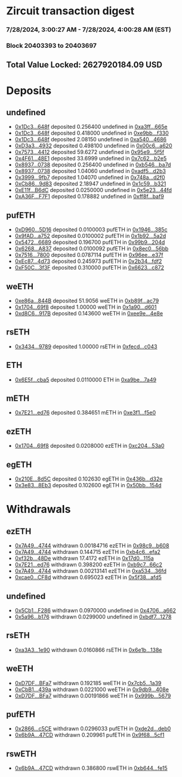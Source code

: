 # Zircuit transaction digest
### 7/28/2024, 3:00:27 AM - 7/28/2024, 4:00:28 AM (EST)
### Block 20403393 to 20403697

## Total Value Locked: 2627920184.09 USD

# Deposits
## undefined
- [0x1Dc3...648f](https://etherscan.io/address/0x1Dc3ADE54facEd5BE1829baeA5A87d8D97db648f) deposited 0.256400 undefined in [0xa3ff...665e](https://etherscan.io/tx/0x1Dc3ADE54facEd5BE1829baeA5A87d8D97db648f)
- [0x1Dc3...648f](https://etherscan.io/address/0x1Dc3ADE54facEd5BE1829baeA5A87d8D97db648f) deposited 0.418000 undefined in [0xe9bb...f330](https://etherscan.io/tx/0x1Dc3ADE54facEd5BE1829baeA5A87d8D97db648f)
- [0x1Dc3...648f](https://etherscan.io/address/0x1Dc3ADE54facEd5BE1829baeA5A87d8D97db648f) deposited 2.08150 undefined in [0xa540...4686](https://etherscan.io/tx/0x1Dc3ADE54facEd5BE1829baeA5A87d8D97db648f)
- [0xD3a3...4932](https://etherscan.io/address/0xD3a393793306E7eb28C799659847a38fCb484932) deposited 0.498100 undefined in [0x00c6...a620](https://etherscan.io/tx/0xD3a393793306E7eb28C799659847a38fCb484932)
- [0x7573...4412](https://etherscan.io/address/0x75731aBAA7c865a89d9598d1C8b4e9762B1F4412) deposited 59.6272 undefined in [0x95e9...5f5f](https://etherscan.io/tx/0x75731aBAA7c865a89d9598d1C8b4e9762B1F4412)
- [0x4F61...48E1](https://etherscan.io/address/0x4F618e8069FFBEe1b42566429e267647721D48E1) deposited 33.6999 undefined in [0x7c62...b2e5](https://etherscan.io/tx/0x4F618e8069FFBEe1b42566429e267647721D48E1)
- [0x8937...0738](https://etherscan.io/address/0x89375c0a587aB9e7A123506232cF5E1D69c40738) deposited 0.256400 undefined in [0xb546...ba7d](https://etherscan.io/tx/0x89375c0a587aB9e7A123506232cF5E1D69c40738)
- [0x8937...0738](https://etherscan.io/address/0x89375c0a587aB9e7A123506232cF5E1D69c40738) deposited 1.04060 undefined in [0xadf5...d2b3](https://etherscan.io/tx/0x89375c0a587aB9e7A123506232cF5E1D69c40738)
- [0x3999...9fb7](https://etherscan.io/address/0x39999d430B6Ee914A53A36acb0804C512B709fb7) deposited 1.04070 undefined in [0x748a...d2f0](https://etherscan.io/tx/0x39999d430B6Ee914A53A36acb0804C512B709fb7)
- [0xCb86...9d83](https://etherscan.io/address/0xCb861E6F003FfCe74fbC9A1249db52c0C8239d83) deposited 2.18947 undefined in [0x1c59...b321](https://etherscan.io/tx/0xCb861E6F003FfCe74fbC9A1249db52c0C8239d83)
- [0xE11f...B6dC](https://etherscan.io/address/0xE11fcf9434Fd881e4b3E9DC4dF4b323C835aB6dC) deposited 0.0250000 undefined in [0x5e23...44fd](https://etherscan.io/tx/0xE11fcf9434Fd881e4b3E9DC4dF4b323C835aB6dC)
- [0xA36F...F7F1](https://etherscan.io/address/0xA36F4c6790a6a8DD22B0FE8F58860FFb0E8FF7F1) deposited 0.178882 undefined in [0xff8f...baf9](https://etherscan.io/tx/0xA36F4c6790a6a8DD22B0FE8F58860FFb0E8FF7F1)
## pufETH
- [0xD960...5D16](https://etherscan.io/address/0xD9602f13A468A1d951A9037EA41850DA3f125D16) deposited 0.0100003 pufETH in [0x1946...385c](https://etherscan.io/tx/0xD9602f13A468A1d951A9037EA41850DA3f125D16)
- [0x9fAD...a752](https://etherscan.io/address/0x9fAD47Ca549b1d400Daddc4D655a6C7DaC65a752) deposited 0.0100002 pufETH in [0x1b92...5a2d](https://etherscan.io/tx/0x9fAD47Ca549b1d400Daddc4D655a6C7DaC65a752)
- [0x5472...6689](https://etherscan.io/address/0x5472a07548C00C101e673a0F692261229ab86689) deposited 0.196700 pufETH in [0x99b9...204d](https://etherscan.io/tx/0x5472a07548C00C101e673a0F692261229ab86689)
- [0x6268...A837](https://etherscan.io/address/0x626844715aF4c3Bd43DD9dBdbf2Da7D5DB34A837) deposited 0.0100092 pufETH in [0x8ec0...56bb](https://etherscan.io/tx/0x626844715aF4c3Bd43DD9dBdbf2Da7D5DB34A837)
- [0x7516...7800](https://etherscan.io/address/0x75167AfC7FE388BE8699C781E418deE7dAf17800) deposited 0.0787114 pufETH in [0x96ee...e37f](https://etherscan.io/tx/0x75167AfC7FE388BE8699C781E418deE7dAf17800)
- [0xEc87...4d73](https://etherscan.io/address/0xEc87744E308Fda4cBD5566D8F54ed598C1E44d73) deposited 0.245973 pufETH in [0x2b34...fdf2](https://etherscan.io/tx/0xEc87744E308Fda4cBD5566D8F54ed598C1E44d73)
- [0xF50C...3f3F](https://etherscan.io/address/0xF50CcE5E50c97be269461a04336c673504823f3F) deposited 0.310000 pufETH in [0x6623...c872](https://etherscan.io/tx/0xF50CcE5E50c97be269461a04336c673504823f3F)
## weETH
- [0xe86a...844B](https://etherscan.io/address/0xe86aD01212Bbb97Ed85e117A5eC797123957844B) deposited 51.9056 weETH in [0xb89f...ac79](https://etherscan.io/tx/0xe86aD01212Bbb97Ed85e117A5eC797123957844B)
- [0x1704...69f8](https://etherscan.io/address/0x17045587A6895DF8afff7117FBe38F6f1dB669f8) deposited 1.00000 weETH in [0x1a90...d601](https://etherscan.io/tx/0x17045587A6895DF8afff7117FBe38F6f1dB669f8)
- [0xd8C6...917B](https://etherscan.io/address/0xd8C6c1F47864BFBac8DF74280BD0288554f8917B) deposited 0.143600 weETH in [0xee9e...4e8e](https://etherscan.io/tx/0xd8C6c1F47864BFBac8DF74280BD0288554f8917B)
## rsETH
- [0x3434...9789](https://etherscan.io/address/0x34349c5569e7B846c3558961552D2202760A9789) deposited 1.00000 rsETH in [0xfecd...c043](https://etherscan.io/tx/0x34349c5569e7B846c3558961552D2202760A9789)
## ETH
- [0x6E5f...cba5](https://etherscan.io/address/0x6E5f7Bd9B940287F6C9AE8A2Ecfb93224A09cba5) deposited 0.0110000 ETH in [0xa9be...7a49](https://etherscan.io/tx/0x6E5f7Bd9B940287F6C9AE8A2Ecfb93224A09cba5)
## mETH
- [0x7E21...ed76](https://etherscan.io/address/0x7E21C9CAfbBA619B2AD190f644F59797adaEed76) deposited 0.384651 mETH in [0xe3f1...f5e0](https://etherscan.io/tx/0x7E21C9CAfbBA619B2AD190f644F59797adaEed76)
## ezETH
- [0x1704...69f8](https://etherscan.io/address/0x17045587A6895DF8afff7117FBe38F6f1dB669f8) deposited 0.0208000 ezETH in [0xc204...53a0](https://etherscan.io/tx/0x17045587A6895DF8afff7117FBe38F6f1dB669f8)
## egETH
- [0x210E...8d5C](https://etherscan.io/address/0x210EAAF4DD45318CCaEBe30551Fe2AfA87c28d5C) deposited 0.102630 egETH in [0x436b...d32e](https://etherscan.io/tx/0x210EAAF4DD45318CCaEBe30551Fe2AfA87c28d5C)
- [0x3e83...8Eb3](https://etherscan.io/address/0x3e830C539A532d3246867B7b889edA0356e88Eb3) deposited 0.102600 egETH in [0x50bb...154d](https://etherscan.io/tx/0x3e830C539A532d3246867B7b889edA0356e88Eb3)
# Withdrawals
## ezETH
- [0x7A49...4744](https://etherscan.io/address/0x7A493Be5c2ce014cD049Bf178a1ac0Db1B434744) withdrawn 0.00184716 ezETH in [0x98c9...b608](https://etherscan.io/tx/0x7A493Be5c2ce014cD049Bf178a1ac0Db1B434744)
- [0x7A49...4744](https://etherscan.io/address/0x7A493Be5c2ce014cD049Bf178a1ac0Db1B434744) withdrawn 0.144715 ezETH in [0xb4c6...efa2](https://etherscan.io/tx/0x7A493Be5c2ce014cD049Bf178a1ac0Db1B434744)
- [0xf32b...48De](https://etherscan.io/address/0xf32bFcAc136Bbc321d3776c67e82D927642a48De) withdrawn 17.4172 ezETH in [0x17d0...115a](https://etherscan.io/tx/0xf32bFcAc136Bbc321d3776c67e82D927642a48De)
- [0x7E21...ed76](https://etherscan.io/address/0x7E21C9CAfbBA619B2AD190f644F59797adaEed76) withdrawn 0.398200 ezETH in [0xb9c7...66c2](https://etherscan.io/tx/0x7E21C9CAfbBA619B2AD190f644F59797adaEed76)
- [0x7A49...4744](https://etherscan.io/address/0x7A493Be5c2ce014cD049Bf178a1ac0Db1B434744) withdrawn 0.00213141 ezETH in [0xa534...36fd](https://etherscan.io/tx/0x7A493Be5c2ce014cD049Bf178a1ac0Db1B434744)
- [0xcae0...CF8d](https://etherscan.io/address/0xcae061C98e05560B68979e4F4C4C07b9a9EACF8d) withdrawn 0.695023 ezETH in [0x5f38...afd5](https://etherscan.io/tx/0xcae061C98e05560B68979e4F4C4C07b9a9EACF8d)
## undefined
- [0x5Cb1...F286](https://etherscan.io/address/0x5Cb17aF33A7548A7d9361D96d100eB28d963F286) withdrawn 0.0970000 undefined in [0x4706...a662](https://etherscan.io/tx/0x5Cb17aF33A7548A7d9361D96d100eB28d963F286)
- [0x5a96...b176](https://etherscan.io/address/0x5a96eDf76F16D4539693e4d3F0268e8A0C02b176) withdrawn 0.0299000 undefined in [0xbdf7...1278](https://etherscan.io/tx/0x5a96eDf76F16D4539693e4d3F0268e8A0C02b176)
## rsETH
- [0xa3A3...1e90](https://etherscan.io/address/0xa3A30f15241b619EBB13295eA4c9ED26B4771e90) withdrawn 0.0160866 rsETH in [0x6e1b...138e](https://etherscan.io/tx/0xa3A30f15241b619EBB13295eA4c9ED26B4771e90)
## weETH
- [0xD7DF...BFa7](https://etherscan.io/address/0xD7DF7E085214743530afF339aFC420c7c720BFa7) withdrawn 0.192185 weETH in [0x7cb5...1a39](https://etherscan.io/tx/0xD7DF7E085214743530afF339aFC420c7c720BFa7)
- [0xCbB1...439a](https://etherscan.io/address/0xCbB163361e197c866D7296150Cbae027aCa3439a) withdrawn 0.0221000 weETH in [0x9db9...408e](https://etherscan.io/tx/0xCbB163361e197c866D7296150Cbae027aCa3439a)
- [0xD7DF...BFa7](https://etherscan.io/address/0xD7DF7E085214743530afF339aFC420c7c720BFa7) withdrawn 0.00191866 weETH in [0x999b...5679](https://etherscan.io/tx/0xD7DF7E085214743530afF339aFC420c7c720BFa7)
## pufETH
- [0x2866...c5CE](https://etherscan.io/address/0x2866E935804327e473e5a2241e8ce63d673Cc5CE) withdrawn 0.0296033 pufETH in [0xde2d...deb0](https://etherscan.io/tx/0x2866E935804327e473e5a2241e8ce63d673Cc5CE)
- [0x6b9A...47CD](https://etherscan.io/address/0x6b9A7f2676E9E65f4A9c0B545B9Fb4334aA147CD) withdrawn 0.209961 pufETH in [0x9f68...5cf1](https://etherscan.io/tx/0x6b9A7f2676E9E65f4A9c0B545B9Fb4334aA147CD)
## rswETH
- [0x6b9A...47CD](https://etherscan.io/address/0x6b9A7f2676E9E65f4A9c0B545B9Fb4334aA147CD) withdrawn 0.386800 rswETH in [0xb644...fe15](https://etherscan.io/tx/0x6b9A7f2676E9E65f4A9c0B545B9Fb4334aA147CD)
